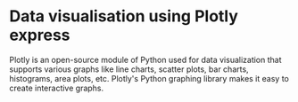 
# Data visualisation using Plotly express

Plotly is an open-source module of Python used for data visualization that supports various graphs like line charts, scatter plots, bar charts, histograms, area plots, etc. Plotly's Python graphing library makes it easy to create interactive graphs.


